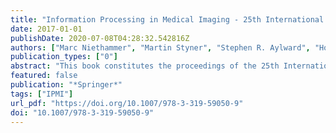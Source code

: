 ```yaml
---
title: "Information Processing in Medical Imaging - 25th International Conference, IPMI 2017, Boone, NC, USA, June 25-30, 2017, Proceedings"
date: 2017-01-01
publishDate: 2020-07-08T04:28:32.542816Z
authors: ["Marc Niethammer", "Martin Styner", "Stephen R. Aylward", "Hongtu Zhu", "Ipek Oguz", "Pew-Thian Yap", "Dinggang Shen"]
publication_types: ["0"]
abstract: "This book constitutes the proceedings of the 25th International Conference on Information Processing in Medical Imaging, IPMI 2017, held at the Appalachian State University, Boon, NC, USA, in June 2017. The 53 full papers presented in this volume were carefully reviewed and selected from 147 submissions. They were organized in topical sections named: analysis on manifolds; shape analysis; disease diagnosis/progression; brain networks an connectivity; diffusion imaging; quantitative imaging; imaging genomics; image registration; segmentation; general image analysis."
featured: false
publication: "*Springer*"
tags: ["IPMI"]
url_pdf: "https://doi.org/10.1007/978-3-319-59050-9"
doi: "10.1007/978-3-319-59050-9"
---
```


